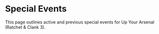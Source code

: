 # Special Events

This page outlines active and previous special events for Up Your Arsenal (Ratchet & Clank 3).


